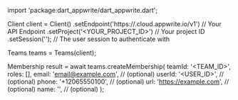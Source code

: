 import 'package:dart_appwrite/dart_appwrite.dart';

Client client = Client()
    .setEndpoint('https://<REGION>.cloud.appwrite.io/v1') // Your API Endpoint
    .setProject('<YOUR_PROJECT_ID>') // Your project ID
    .setSession(''); // The user session to authenticate with

Teams teams = Teams(client);

Membership result = await teams.createMembership(
    teamId: '<TEAM_ID>',
    roles: [],
    email: 'email@example.com', // (optional)
    userId: '<USER_ID>', // (optional)
    phone: '+12065550100', // (optional)
    url: 'https://example.com', // (optional)
    name: '<NAME>', // (optional)
);
